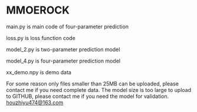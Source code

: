 # MMOEROCK

main.py is main code of four-parameter prediction

loss.py is loss function code

model_2.py is two-parameter prediction model

model_4.py is four-parameter prediction model

xx_demo.npy is demo data

For some reason only files smaller than 25MB can be uploaded, please contact me if you need complete data.
The model size is too large to upload to GITHUB, please contact me if you need the model for validation.
houzhiyu474@163.com
